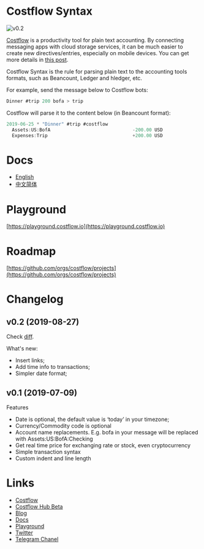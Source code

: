 # Costflow Syntax
![v0.2](https://img.shields.io/badge/Costflow%20Syntax-v0.2-green)

[Costflow](https://www.costflow.io/) is a productivity tool for plain text accounting. By connecting messaging apps with cloud storage services, it can be much easier to create new directives/entries, especially on mobile devices. You can get more details in [this post](https://blog.costflow.io/introducing-costflow/).

Costflow Syntax is the rule for parsing plain text to the accounting tools formats, such as Beancount, Ledger and hledger, etc.

For example, send the message below to Costflow bots:

```javascript
Dinner #trip 200 bofa > trip
````

Costflow will parse it to the content below (in Beancount format):

```javascript
2019-06-25 * "Dinner" #trip #costflow
  Assets:US:BofA                              -200.00 USD
  Expenses:Trip                               +200.00 USD
```

# Docs
- [English](https://docs.costflow.io/costflow-syntax/en)
- [中文简体](https://docs.costflow.io/costflow-syntax/zh)

# Playground
[https://playground.costflow.io](https://playground.costflow.io)

# Roadmap
[https://github.com/orgs/costflow/projects](https://github.com/orgs/costflow/projects)

# Changelog
## v0.2 (2019-08-27)
Check [diff](https://github.com/costflow/syntax/commit/b03580fa46eddfd64af7fe20f8d495b95725d7b6?short_path=0af4064#diff-0af4064c39bee9b54958c23dd6f9eee4).

What's new:
- Insert links;
- Add time info to transactions;
- Simpler date format;

## v0.1 (2019-07-09)
Features
- Date is optional, the default value is ‘today’ in your timezone;
- Currency/Commodity code is optional
- Account name replacements. E.g. bofa in your message will be replaced with Assets:US:BofA:Checking
- Get real time price for exchanging rate or stock, even cryptocurrency
- Simple transaction syntax
- Custom indent and line length


# Links
- [Costflow](https://www.costflow.io/)
- [Costflow Hub Beta](https://blog.costflow.io/costflow-hub-beta/)
- [Blog](https://blog.costflow.io/)
- [Docs](https://docs.costflow.io/)
- [Playground](https://playground.costflow.io/)
- [Twitter](https://twitter.com/costflow)
- [Telegram Chanel](https://twitter.com/costflow)

